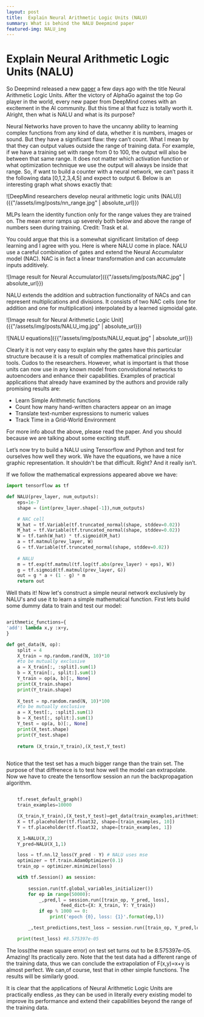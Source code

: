 ```yaml
---
layout: post
title:  Explain Neural Arithmetic Logic Units (NALU)
summary: What is behind the NALU Deepmind paper
featured-img: NALU_img
---
```


# Explain Neural Arithmetic Logic Units (NALU)

So Deepmind released a new [paper](https://arxiv.org/pdf/1808.00508.pdf) a few
days ago with the title Neural Arithmetic Logic Units. After the victory of
AlphaGo against the top Go player in the world, every new paper from DeepMind
comes with an excitement in the AI community. But this time al that fuzz is
totally worth it. Alright, then what is NALU and what is its purpose?

Neural Networks have proven to have the uncanny ability to learning complex
functions from any kind of data, whether it is numbers, images or sound. But
they have a significant flaw: they can’t count. What I mean by that they can
output values outside the range of training data. For example, if we have a
training set with range from 0 to 100, the output will also be between that same
range. It does not matter which activation function or what optimization
technique we use the output will always be inside that range. So, if want to
build a counter with a neural network, we can’t pass it the following data
[0,1,2,3,4,5] and expect to output 6. Below is an interesting graph what shows
exactly that:

![DeepMind researchers develop neural arithmetic logic units (NALU)]({{"/assets/img/posts/nn_range.jpg" | absolute_url}})

MLPs learn the identity function only for the range values they are trained on.
The mean error ramps up severely both below and above the range of numbers seen
during training. Credit: Trask et al.

You could argue that this is a somewhat significant limitation of deep learning
and I agree with you. Here is where NALU come in place. NALU use a careful
combination of gates and extend the Neural Accumulator model (NAC). NAC is in
fact a linear transformation and can accumulate inputs additively.

![Image result for Neural Accumulator]({{"/assets/img/posts/NAC.jpg" | absolute_url}})

NALU extends the addition and subtraction functionality of NACs and can
represent multiplications and divisions. It consists of two NAC cells (one for
addition and one for multiplication) interpolated by a learned sigmoidal gate.

![Image result for Neural Arithmetic Logic Unit]({{"/assets/img/posts/NALU_img.jpg" | absolute_url}})

![NALU equations]({{"/assets/img/posts/NALU_equat.jpg" | absolute_url}})

Clearly it is not very easy to explain why the gates have this particular
structure because it is a result of complex mathematical principles and tools.
Cudos to the researchers. However, what is important is that those units can now
use in any known model from convolutional networks to autoencoders and enhance
their capabilities. Examples of practical applications that already have
examined by the authors and provide rally promising results are:

-   Learn Simple Arithmetic functions
-   Count how many hand-written characters appear on an image
-   Translate text-number expressions to numeric values
-   Track Time in a Grid-World Environment

For more info about the above, please read the paper. And you should because we
are talking about some exciting stuff.

Let’s now try to build a NALU using Tensorflow and Python and test for ourselves how well they work. We have the equations, we have a nice graphic representation. It shouldn't be that difficult.
Right? And it really isn’t.

If we follow the mathematical expressions appeared above we have:

```python
import tensorflow as tf

def NALU(prev_layer, num_outputs):
    eps=1e-7
    shape = (int(prev_layer.shape[-1]),num_outputs)

    # NAC cell
    W_hat = tf.Variable(tf.truncated_normal(shape, stddev=0.02))
    M_hat = tf.Variable(tf.truncated_normal(shape, stddev=0.02))
    W = tf.tanh(W_hat) * tf.sigmoid(M_hat)
    a = tf.matmul(prev_layer, W)
    G = tf.Variable(tf.truncated_normal(shape, stddev=0.02))
    
    # NALU
    m = tf.exp(tf.matmul(tf.log(tf.abs(prev_layer) + eps), W))
    g = tf.sigmoid(tf.matmul(prev_layer, G))
    out = g * a + (1 - g) * m
    return out

```
Well thats it! Now let's construct a simple neural network exclusively by NALU's and use it to learn a simple mathematical function. First lets build some dummy data to train and test our model:

```python

arithmetic_functions={
'add': lambda x,y :x+y,
}

def get_data(N, op):
    split = 4
    X_train = np.random.rand(N, 10)*10
    #to be mutually exclusive
    a = X_train[:, :split].sum(1)
    b = X_train[:, split:].sum(1)
    Y_train = op(a, b)[:, None]
    print(X_train.shape)
    print(Y_train.shape)
    
    X_test = np.random.rand(N, 10)*100
    #to be mutually exclusive
    a = X_test[:, :split].sum(1)
    b = X_test[:, split:].sum(1)
    Y_test = op(a, b)[:, None]
    print(X_test.shape)
    print(Y_test.shape)
    
    return (X_train,Y_train),(X_test,Y_test)
  
```
Notice that the test set has a much bigger range than the train set. The purpose of that diffrenece is to test how well the model can extrapolate. Now we have to create the tensorflow session an run the backpropagation algorithm.

```python

    tf.reset_default_graph()
    train_examples=10000

    (X_train,Y_train),(X_test,Y_test)=get_data(train_examples,arithmetic_functions['add'])  
    X = tf.placeholder(tf.float32, shape=[train_examples, 10])
    Y = tf.placeholder(tf.float32, shape=[train_examples, 1])

    X_1=NALU(X,2)
    Y_pred=NALU(X_1,1)

    loss = tf.nn.l2_loss(Y_pred - Y) # NALU uses mse
    optimizer = tf.train.AdamOptimizer(0.1)
    train_op = optimizer.minimize(loss)

    with tf.Session() as session:
            
        session.run(tf.global_variables_initializer())
        for ep in range(50000):
            _,pred,l = session.run([train_op, Y_pred, loss], 
                    feed_dict={X: X_train, Y: Y_train})
            if ep % 1000 == 0:
                print('epoch {0}, loss: {1}'.format(ep,l))

        _,test_predictions,test_loss = session.run([train_op, Y_pred,loss],feed_dict={X:X_test,Y:Y_test})

    print(test_loss) #8.575397e-05
```
 
 The loss(the mean square error) on test set turns out to be 8.575397e-05. Amazing! Its practically zero. Note that the test data had a different range of the training data, thus we can conclude the extrapolation of F(x,y)=x+y is almost perfect. We can,of course, test that in other simple functions. The results will be similarly good.  

 It is clear that the applications of Neural Arithmetic Logic Units are practically endless ,as they can be used in literally every existing model to improve its performance and extend their capabilities beyond the range of the training data. 

